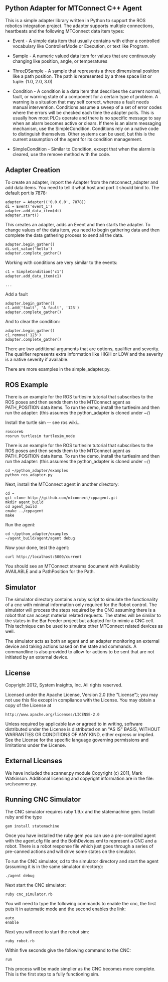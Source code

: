 Python Adapter for MTConnect C++ Agent
-------

This is a simple adapter library written in Python to support the ROS
robotics integration project. The adapter supports multiple connections,
heartbeats and the following MTConnect data item types:

* Event  - A simple data item that usually contains with either a controlled
           vocabulary like ControllerMode or Execution, or text like Program.

* Sample - A numeric valued data item for values that are continuously changing
           like position, angle, or temperatures

* ThreeDSample - A sample that represents a three dimensional position like
            a path position. The path is represented by a three space list or
            tuple: (1.0, 2.0, 3.0)

* Condition - A condition is a data item that describes the current normal, fault, or
            warning state of a component for a certain type of problem. A warning is
            a situation that may self correct, whereas a fault needs manual intervention.
            Conditions assume a sweep of a set of error codes where the errors will be
            checked each time the adapter polls. This is usually how most PLCs operate
            and there is no specific message to say when an alarm becomes active or
            clears. If there is an alarm messaging mechanism, use the SimpleCondition.
            Conditions rely on a native code to distinguish themselves. Other systems
            can be used, but this is the current assumption of the agent for its
            condition management.

* SimpleCondition - Similar to Condition, except that when the alarm is cleared, use
            the remove method with the code.


Adapter Creation
------

To create an adapter, import the Adapter from the mtconnect_adapter and add
data items. You need to tell it what host and port it should bind to. The default
port is 7878:

    adapter = Adapter(('0.0.0.0', 7878))
    di = Event('event_1')
    adapter.add_data_item(di)
    adapter.start()

This creates an adapter, adds an Event and then starts the adapter. To change
values of the data item, you need to begin gathering data and then complete the
data gathering process to send all the data.

    adapter.begin_gather()
    di.set_value('hello')
    adapter.complete_gather()

Working with conditions are very similar to the events:

    c1 = SimpleCondition('c1')
    adapter.add_data_item(c1)

    ...

Add a fault

    adapter.begin_gather()
    c1.add('fault', 'A fault', '123')
    adapter.complete_gather()

And to clear the condition:

    adapter.begin_gather()
    c1.remove('123')
    adapter.complete_gather()

There are two additional arguments that are options, qualifier and severity.
The qualifier represents extra information like HIGH or LOW and the severity
is a native severity if available.

There are more examples in the simple_adapter.py.

ROS Example
------
There is an example for the ROS turtlesim tutorial that subscribes to the ROS
poses and then sends them to the MTConnect agent as PATH_POSITION data items. 
To run the demo, install the turtlesim and then run the adapter: (this assumes
the python_adapter is cloned under ~/)

Install the turtle sim -- see ros wiki...

    roscore&
    rosrun turtlesim turtlesim_node

There is an example for the ROS turtlesim tutorial that subscribes to the ROS
poses and then sends them to the MTConnect agent as PATH_POSITION data items. 
To run the demo, install the turtlesim and then run the adapter: (this assumes
the python_adapter is cloned under ~/)

    cd ~/python_adapter/examples
    python ros_adapter.py
    
Next, install the MTConnect agent in another directory:

    cd ~
    git clone http://github.com/mtconnect/cppagent.git
    mkdir agent_build
    cd agent_build
    cmake ../cppagent
    make
    
Run the agent:

    cd ~/python_adapter/examples
    ~/agent_build/agent/agent debug
    
Now your done, test the agent:

    curl http://localhost:5000/current
    
You should see an MTConnect streams document with Availabity AVAILABLE and a PathPosition for the Path.

Simulator
------

The simulator directory contains a ruby script to simulate the functionality of a 
cnc with minimal information only required for the Robot control. The simulator
will process the steps required by the CNC assuming there is a robot that can accept
material related requests. The states will be similar to the states in the 
Bar Feeder project but adapted for to mimic a CNC cell. This technique can be 
used to simulate other MTConnect related devices as well.

The simulator acts as both an agent and an adapter monitoring an external device and
taking actions based on the state and commands. A commandline is also provided to 
allow for actions to be sent that are not initiated by an external device.

License
------
Copyright 2012, System Insights, Inc.
All rights reserved.

Licensed under the Apache License, Version 2.0 (the "License");
you may not use this file except in compliance with the License.
You may obtain a copy of the License at

    http://www.apache.org/licenses/LICENSE-2.0

Unless required by applicable law or agreed to in writing, software
distributed under the License is distributed on an "AS IS" BASIS,
WITHOUT WARRANTIES OR CONDITIONS OF ANY KIND, either express or implied.
See the License for the specific language governing permissions and
limitations under the License.

External Licenses
-------

We have included the scanner.py module Copyright (c) 2011, Mark Watkinson.
Additional licensing and copyright information are in the file: src/scanner.py.

Running CNC Simulator
------

The CNC simulator requires ruby 1.9.x and the statemachine gem. Install
ruby and the type

    gem install statemachine

Once you have installed the ruby gem you can use a pre-compiled agent with
the agent.cfg file and the BothDevices.xml to represent a CNC and a robot.
There is a robot response file which just goes through a series of pre-canned
actions and will drive some states on the simulator.

To run the CNC simulator, cd to the simulator directory and start the agent
(assuming it is in the same simulator directory):

    ./agent debug

Next start the CNC simulator:

    ruby cnc_simulator.rb

You will need to type the following commands to enable the cnc, the first puts
it in automatic mode and the second enables the link:

    auto
    enable

Next you will need to start the robot sim:

    ruby robot.rb

Within five seconds give the following command to the CNC:

    run

This process will be made simplier as the CNC becomes more complete. This is the
first step to a fully functioning sim.
 
